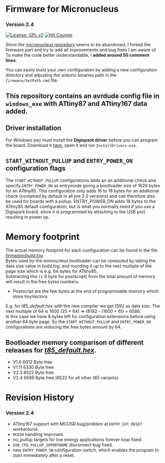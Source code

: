 # Firmware for Micronucleus
### Version 2.4
[![License: GPL v2](https://img.shields.io/badge/License-GPLv2-blue.svg)](https://www.gnu.org/licenses/gpl-2.0)
[![Hit Counter](https://hitcounter.pythonanywhere.com/count/tag.svg?url=https%3A%2F%2Fgithub.com%2FArminJo%2Fmicronucleus-firmware)](https://github.com/brentvollebregt/hit-counter)

Since the [micronucleus repository](https://github.com/micronucleus/micronucleus) seems to be abandoned, I forked the firmware part and try to add all improvements and bug fixes I am aware of.<br/>
To make the code better understandable, I **added around 50 comment lines**.

You can easily build your own configuration by adding a new configuration directory and adjusting the arduino binaries path in the `firmware/SetPath.cmd` file.

## This repository contains an avrdude config file in `windows_exe` with **ATtiny87** and **ATtiny167** data added.

## Driver installation
For Windows you must install the **Digispark driver** before you can program the board. Download it [here](https://github.com/digistump/DigistumpArduino/releases/download/1.6.7/Digistump.Drivers.zip), open it and run `InstallDrivers.exe`.

## `START_WITHOUT_PULLUP` and `ENTRY_POWER_ON` configuration flags
The `START_WITHOUT_PULLUP` configurations adds an an additional check and specify `ENTRY_POWER_ON` as entrymode giving a bootloader size of 1626 bytes for an ATtiny85.
This configuration only adds 16 to 18 bytes for an additional check (contained by default in all pre 2.0 versions) and can therefore also be used for boards with a pullup.
ENTRY_POWER_ON adds 18 bytes to the ATtiny85 default configuration, but is what you normally need if you use a Digispark board, since it is programmed by attaching to the USB port resulting in power up.

# Memory footprint
The actual memory footprint for each configuration can be found in the file [*firmware/build.log*](https://github.com/ArminJo/micronucleus-firmware/blob/master/firmware/build.log).<br/>
Bytes used by the mironucleus bootloader can be computed by taking the data size value in *build.log*, 
and rounding it up to the next multiple of the page size which is e.g. 64 bytes for ATtiny85.<br/>
Subtracting this (+ 6 byte for postscript) from the total amount of memory will result in the free bytes numbers.
- Postscript are the few bytes at the end of programmable memory which store tinyVectors.

E.g. for *t85_default.hex* with the new compiler we get 1592 as data size. The next multiple of 64 is 1600 (25 * 64) => (8192 - (1600 + 6)) = 6586.<br/>
In this case we have 8 bytes left for configuration extensions before using another 64 byte page.
So the `START_WITHOUT_PULLUP` and `ENTRY_POWER_ON` configurations are reducing the free bytes amount by 64.

## Bootloader memory comparison of different releases for [*t85_default.hex*](https://github.com/ArminJo/micronucleus-firmware/blob/master/firmware/releases/t85_default.hex).
- V1.6  6012 Byte free
- V1.11 6330 Byte free
- V2.3  6522 Byte free
- V2.4  6586 Byte free (6522 for all other t85 variants)

# Revision History
### Version 2.4
- ATtiny167 support with MCUSR bug/problem at `ENTRY_EXT_RESET` workaround.
- `MCUSR` handling improved.
- no_pullup targets for low energy applications forever loop fixed.
- `USB_CFG_PULLUP_IOPORTNAME` disconnect bug fixed.
- new `ENTRY_POWER_ON` configuration switch, which enables the program to start immediately after a reset.
